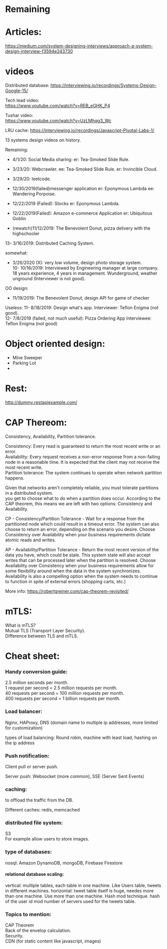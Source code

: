 # Remaining

# Articles: 

https://medium.com/system-designing-interviews/approach-a-system-design-interview-f3594e243730


# videos

Distributed database: 
https://interviewing.io/recordings/Systems-Design-Google-15/

Tech lead video:  
https://www.youtube.com/watch?v=REB_eGHK_P4

Tushar video:  
https://www.youtube.com/watch?v=UzLMhqg3_Wc

LRU cache: 
https://interviewing.io/recordings/Javascript-Pivotal-Labs-1/

13 systems design videos on history.  

Remaining:   
- 4/1/20: Social Media sharing: er: Tea-Smoked Slide Rule.  
- 3/23/20: Webcrawler. ee: Tea-Smoked Slide Rule. er: Invincible Cloud.  
- 3/29/20: leetcode.  
- 12/30/2019(failed)messenger application er: Eponymous Lambda ee: Wandering Porpoise.  
- 12/22/2019 (Failed): Stocks er: Eponymous Lambda.  
- 12/22/2019(Failed): Amazon e-commerce Application er: Ubiquitous Goblin  



- (rewatch)11/12/2019: The Benevolent Donut, pizza delivery with the highschooler


13- 3/16/2019: Distributed Caching System.  

somewhat:  
- 3/26/2020 (X): very low volume, design photo storage system.   
10- 10/16/2019: Interviewed by Engineering manager at large company. 18 years experience, 4 years in management. Wunderground, weather unground (Interviewer is not good).   

OO design:  
- 11/19/2019: The Benevolent Donut, design API for game of checker

Useless: 
11- 8/18/2019: Design what's app. Interviewer: Teflon Enigma (not good).  
12- 7/8/2019 (failed, not much useful): Pizza Ordering App   Interviewee: Teflon Enigma (not good)   


# Object oriented design: 
- Mine Sweeper
- Parking Lot
- 

# Rest: 
http://dummy.restapiexample.com/

# CAP Thereom:  
Consistency, Availability, Partition tolerance.  

Consistency: Every read is guaranteed to return the most recent write or an error.  
Availability: Every request receives a non-error response from a non-failing node in a reasonable time. It is expected that the client may not receive the most recent write.  
Partition tolerance: The system continues to operate when network partition happens.  

Given that networks aren't completely reliable, you must tolerate partitions in a distributed system.   
you get to choose what to do when a partition does occur. According to the CAP theorem, this means we are left with two options: Consistency and Availability.   

CP - Consistency/Partition Tolerance - Wait for a response from the partitioned node which could result in a timeout error. The system can also choose to return an error, depending on the scenario you desire. Choose Consistency over Availability when your business requirements dictate atomic reads and writes.

AP - Availability/Partition Tolerance - Return the most recent version of the data you have, which could be stale. This system state will also accept writes that can be processed later when the partition is resolved. Choose Availability over Consistency when your business requirements allow for some flexibility around when the data in the system synchronizes. Availability is also a compelling option when the system needs to continue to function in spite of external errors (shopping carts, etc.)

More info: https://robertgreiner.com/cap-theorem-revisited/

# mTLS:
What is mTLS?   
Mutual TLS (Transport Layer Security).  
Difference between TLS and mTLS.  

# Cheat sheet: 
### Handy conversion guide:

2.5 million seconds per month.  
1 request per second = 2.5 million requests per month.  
40 requests per second = 100 million requests per month.  
400 requests per second = 1 billion requests per month.  

### Load balancer: 
Nginx, HAProxy, DNS (domain name to multiple ip addresses, more limited for customization)

types of load balancing: Round robin, machine with least load, hashing on the ip address

### Push notification: 
Client pull or server push.  

Server push: Websocket (more common), SSE (Server Sent Events)

### caching: 
to offload the traffic from the DB.  

Different caches: redis, memcached

### distributed file system: 
S3  
For example allow users to store images.  

### type of databases: 

nosql: Amazon DynamoDB, mongoDB, Firebase Firestore

#### relational database scaling: 
vertical: multiple tables, each table in one machine. Like Users table, tweets in different machines. 
horizontal: tweet table itself is huge, needes more than one machine. Use more than one machine. Hash mod technique. hash of the user id mod number of servers used for the tweets table. 

### Topics to mention: 
CAP Theorem  
Back of the envelop calculation.   
Security.   
CDN (for static content like javascript, images)


